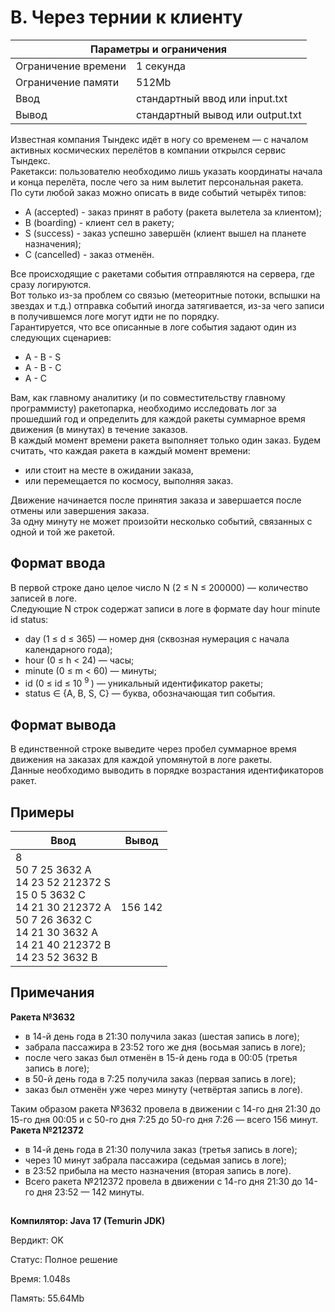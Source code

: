 <!DOCTYPE html>
  <head>
      <h1> B. Через тернии к клиенту </h1>
  </head>
  <body>
		<table>
    	<thead>
				<tr>
					<th colspan="2"> Параметры и ограничения </th>
				</tr>
    	</thead>
    	<tbody>
				<tr>
					<td> Ограничение времени </td>
					<td> 1 секунда </td>
        </tr>
				<tr>
					<td> Ограничение памяти </td>
					<td> 512Mb </td>
        </tr>
				<tr>
					<td> Ввод </td>
					<td> стандартный ввод или input.txt </td>
        </tr>
				<tr>
					<td> Вывод </td>
					<td> стандартный вывод или output.txt </td>
        </tr>
    	</tbody>
		</table>
  	<p> 
			Известная компания Тындекс идёт в ногу со временем — с началом активных космических перелётов в компании открылся сервис Тындекс. <br>
  		Ракетакси: пользователю необходимо лишь указать координаты начала и конца перелёта, после чего за ним вылетит персональная ракета. <br>
  		По сути любой заказ можно описать в виде событий четырёх типов: <br>
  		<ul>
    		<li> A (accepted) - заказ принят в работу (ракета вылетела за клиентом); </li>
    		<li> B (boarding) - клиент сел в ракету; </li>
    		<li> S (success) - заказ успешно завершён (клиент вышел на планете назначения); </li>
    		<li> C (cancelled) - заказ отменён. </li>
  		</ul> 
  		Все происходящие с ракетами события отправляются на сервера, где сразу логируются. <br>
  		Вот только из-за проблем со связью (метеоритные потоки, вспышки на звездах и т.д.) отправка событий иногда затягивается, из-за чего записи в получившемся логе могут идти не по порядку. <br>
  		Гарантируется, что все описанные в логе события задают один из следующих сценариев: <br>
  		<ul>
    		<li> A - B - S </li>
    		<li> A - B - C </li>
    		<li> A - C </li>
  		</ul>
  		Вам, как главному аналитику (и по совместительству главному программисту) ракетопарка, необходимо исследовать лог за прошедший год и определить для каждой ракеты суммарное время движения (в минутах) в течение заказов. <br>
  		В каждый момент времени ракета выполняет только один заказ. Будем считать, что каждая ракета в каждый момент времени: <br>
  		<ul>
		    <li> или стоит на месте в ожидании заказа, </li>
		    <li> или перемещается по космосу, выполняя заказ. </li>
		  </ul>
  		Движение начинается после принятия заказа и завершается после отмены или завершения заказа. <br> 
  		За одну минуту не может произойти несколько событий, связанных с одной и той же ракетой. <br>
		</p>
 		<h2> Формат ввода </h2>
 		<p> 
			В первой строке дано целое число N (2 ≤ N ≤ 200000)  — количество записей в логе. <br>
  		Следующие N строк содержат записи в логе в формате day hour minute id status: <br>
  		<ul>
    		<li> day (1 ≤ d ≤ 365) — номер дня (сквозная нумерация с начала календарного года); </li>
    		<li> hour (0 ≤ h < 24) — часы; </li>
    		<li> minute (0 ≤ m < 60) — минуты; </li>
    		<li> id (0 ≤ id ≤ 10 <sup> 9 </sup>) — уникальный идентификатор ракеты; </li>
    		<li> status ∈ {A, B, S, C} — буква, обозначающая тип события. </li>
  		</ul>
  	</p>
  	<h2> Формат вывода </h2>
		<p> 
			В единственной строке выведите через пробел суммарное время движения на заказах для каждой упомянутой в логе ракеты. <br>
    	Данные необходимо выводить в порядке возрастания идентификаторов ракет.
		</p>
		<h2> Примеры </h2>
		<table>
   		<thead>
				<tr>
					<th> Ввод </th> <th> Вывод </th>
				</tr>
   		</thead>
   		<tbody>
				<tr>
					<td> 8 <br>
          	   50 7 25 3632 A <br>
            	 14 23 52 212372 S <br>
             	 15 0 5 3632 C <br>
          	   14 21 30 212372 A <br>
          	   50 7 26 3632 C <br>
          	   14 21 30 3632 A <br>
          	   14 21 40 212372 B <br>
          	   14 23 52 3632 B </td>
					<td> 156 142 </td>
      	</tr>
    	</tbody>
		</table>
  	<h2> Примечания </h2>
  	<p>
			<b> Ракета №3632 </b>
  		<ul>
    		<li> в 14-й день года в 21:30 получила заказ (шестая запись в логе); </li>
      	<li> забрала пассажира в 23:52 того же дня (восьмая запись в логе); </li>
      	<li> после чего заказ был отменён в 15-й день года в 00:05 (третья запись в логе); </li>
      	<li> в 50-й день года в 7:25 получила заказ (первая запись в логе); </li>
      	<li> заказ был отменён уже через минуту (четвёртая запись в логе). </li>
    	</ul>
   		Таким образом ракета №3632 провела в движении с 14-го дня 21:30 до 15-го дня 00:05 и с 50-го дня 7:25 до 50-го дня 7:26 — всего 156 минут. <br>
    	<b> Ракета №212372 </b>
    	<ul>
      	<li> в 14-й день года в 21:30 получила заказ (третья запись в логе); </li>
      	<li> через 10 минут забрала пассажира (седьмая запись в логе); </li>
      	<li> в 23:52 прибыла на место назначения (вторая запись в логе). </li>
      	<li> Всего ракета №212372 провела в движении с 14-го дня 21:30 до 14-го дня 23:52 — 142 минуты. </li>
    	</ul>
  	</p>
		<h2> </h2>
		<p><b> 
			Компилятор: Java 17 (Temurin JDK) </b></p>
			Вердикт: OK </b></p>
			Статус: Полное решение </b></p>
			Время: 1.048s </b></p>
			Память: 55.64Mb
		</b></p>
	</body>
</html>	